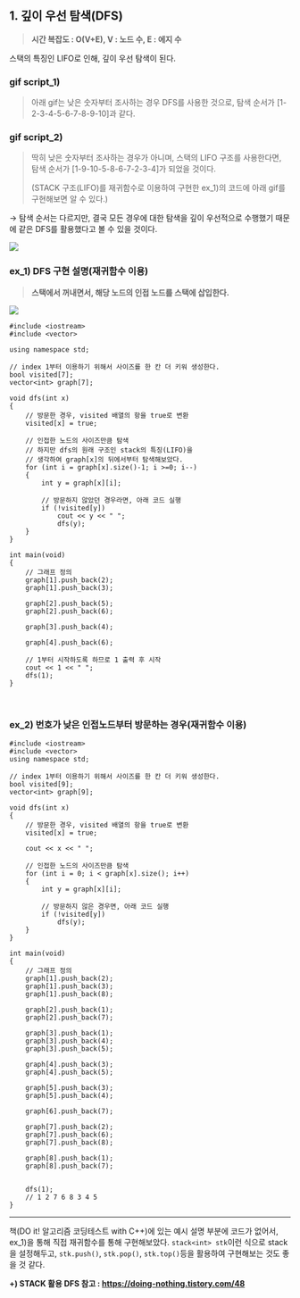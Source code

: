 ## 1. 깊이 우선 탐색(DFS)
> **시간 복잡도 : O(V+E), V : 노드 수, E : 에지 수** 

스택의 특징인 LIFO로 인해, 깊이 우선 탐색이 된다.

### gif script_1)
>아래 gif는 낮은 숫자부터 조사하는 경우 DFS를 사용한 것으로, 탐색 순서가 [1-2-3-4-5-6-7-8-9-10]과 같다.

### gif script_2)
>딱히 낮은 숫자부터 조사하는 경우가 아니며, 스택의 LIFO 구조를 사용한다면, 탐색 순서가 [1-9-10-5-8-6-7-2-3-4]가 되었을 것이다.
>
>(STACK 구조(LIFO)를 재귀함수로 이용하여 구현한 ex_1)의 코드에 아래 gif를 구현해보면 알 수 있다.)

→ 탐색 순서는 다르지만, 결국 모든 경우에 대한 탐색을 깊이 우선적으로 수행했기 때문에 같은 DFS를 활용했다고 볼 수 있을 것이다.

![](https://velog.velcdn.com/images/blueshj610/post/1820adcc-82e6-4344-995f-4c346ce39676/image.gif)

### ex_1) DFS 구현 설명(재귀함수 이용)
> **스택에서 꺼내면서, 해당 노드의 인접 노드를 스택에 삽입한다.**

![](https://velog.velcdn.com/images/blueshj610/post/186c38c0-c4d9-4a30-abe4-4315ebdf555d/image.jpg)

```
#include <iostream>
#include <vector>

using namespace std;

// index 1부터 이용하기 위해서 사이즈를 한 칸 더 키워 생성한다.
bool visited[7];
vector<int> graph[7];

void dfs(int x)
{
    // 방문한 경우, visited 배열의 항을 true로 변환
    visited[x] = true;

    // 인접한 노드의 사이즈만큼 탐색
    // 하지만 dfs의 원래 구조인 stack의 특징(LIFO)을
    // 생각하여 graph[x]의 뒤에서부터 탐색해보았다.
    for (int i = graph[x].size()-1; i >=0; i--) 
    {
        int y = graph[x][i];

        // 방문하지 않았던 경우라면, 아래 코드 실행
        if (!visited[y]) 
            cout << y << " ";
            dfs(y);
    }
}

int main(void)
{
    // 그래프 정의
    graph[1].push_back(2);
    graph[1].push_back(3);

    graph[2].push_back(5);
    graph[2].push_back(6);

    graph[3].push_back(4);

    graph[4].push_back(6);

    // 1부터 시작하도록 하므로 1 출력 후 시작
    cout << 1 << " ";
    dfs(1);
}
```
<br>

### ex_2) 번호가 낮은 인접노드부터 방문하는 경우(재귀함수 이용)
```
#include <iostream>
#include <vector>
using namespace std;

// index 1부터 이용하기 위해서 사이즈를 한 칸 더 키워 생성한다.
bool visited[9];
vector<int> graph[9];

void dfs(int x)
{
    // 방문한 경우, visited 배열의 항을 true로 변환
    visited[x] = true;

    cout << x << " ";

    // 인접한 노드의 사이즈만큼 탐색
    for (int i = 0; i < graph[x].size(); i++) 
    {
        int y = graph[x][i];

        // 방문하지 않은 경우면, 아래 코드 실행
        if (!visited[y]) 
            dfs(y);
    }
}

int main(void)
{
    // 그래프 정의
    graph[1].push_back(2);
    graph[1].push_back(3);
    graph[1].push_back(8);

    graph[2].push_back(1);
    graph[2].push_back(7);

    graph[3].push_back(1);
    graph[3].push_back(4);
    graph[3].push_back(5);

    graph[4].push_back(3);
    graph[4].push_back(5);

    graph[5].push_back(3);
    graph[5].push_back(4);

    graph[6].push_back(7);

    graph[7].push_back(2);
    graph[7].push_back(6);
    graph[7].push_back(8);

    graph[8].push_back(1);
    graph[8].push_back(7);


    dfs(1);
    // 1 2 7 6 8 3 4 5
}
```

---
책(DO it! 알고리즘 코딩테스트 with C++)에 있는 예시 설명 부분에 코드가 없어서, ex_1)을 통해 직접 재귀함수를 통해 구현해보았다. ```stack<int> stk```이런 식으로 stack을 설정해두고, ```stk.push()```, ```stk.pop()```, ```stk.top()```등을 활용하여 구현해보는 것도 좋을 것 같다.

**+) STACK 활용 DFS 참고 : https://doing-nothing.tistory.com/48**
